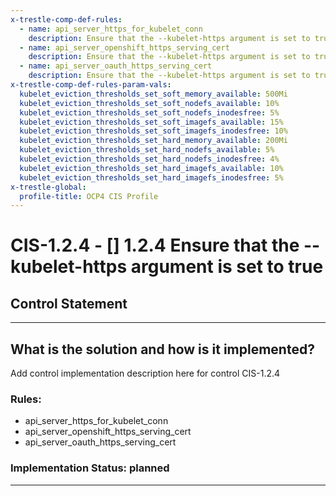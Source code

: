```yaml
---
x-trestle-comp-def-rules:
  - name: api_server_https_for_kubelet_conn
    description: Ensure that the --kubelet-https argument is set to true
  - name: api_server_openshift_https_serving_cert
    description: Ensure that the --kubelet-https argument is set to true
  - name: api_server_oauth_https_serving_cert
    description: Ensure that the --kubelet-https argument is set to true
x-trestle-comp-def-rules-param-vals:
  kubelet_eviction_thresholds_set_soft_memory_available: 500Mi
  kubelet_eviction_thresholds_set_soft_nodefs_available: 10%
  kubelet_eviction_thresholds_set_soft_nodefs_inodesfree: 5%
  kubelet_eviction_thresholds_set_soft_imagefs_available: 15%
  kubelet_eviction_thresholds_set_soft_imagefs_inodesfree: 10%
  kubelet_eviction_thresholds_set_hard_memory_available: 200Mi
  kubelet_eviction_thresholds_set_hard_nodefs_available: 5%
  kubelet_eviction_thresholds_set_hard_nodefs_inodesfree: 4%
  kubelet_eviction_thresholds_set_hard_imagefs_available: 10%
  kubelet_eviction_thresholds_set_hard_imagefs_inodesfree: 5%
x-trestle-global:
  profile-title: OCP4 CIS Profile
---
```


# CIS-1.2.4 - \[\] 1.2.4 Ensure that the --kubelet-https argument is set to true

## Control Statement

______________________________________________________________________

## What is the solution and how is it implemented?

<!-- For implementation status enter one of: implemented, partial, planned, alternative, not-applicable -->

<!-- Note that the list of rules under ### Rules: is read-only and changes will not be captured after assembly to JSON -->

Add control implementation description here for control CIS-1.2.4

### Rules:

  - api_server_https_for_kubelet_conn
  - api_server_openshift_https_serving_cert
  - api_server_oauth_https_serving_cert

### Implementation Status: planned

______________________________________________________________________
